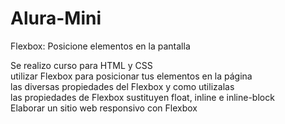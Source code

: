 # Alura-Mini
Flexbox: Posicione elementos en la pantalla

Se realizo curso para HTML y CSS  
utilizar Flexbox para posicionar tus elementos en la página  
las diversas propiedades del Flexbox y como utilizalas  
las propiedades de Flexbox sustituyen float, inline e inline-block  
Elaborar un sitio web responsivo con Flexbox  
